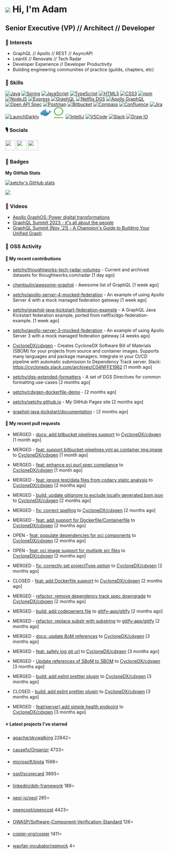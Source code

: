 ![](https://user-images.githubusercontent.com/18350557/176309783-0785949b-9127-417c-8b55-ab5a4333674e.gif) Hi, I'm Adam
============================================================================================================================

Senior Executive (VP) // Architect // Developer
-----------------------------------------------

### 🔭 Interests

- GraphQL // Apollo // REST // AsyncAPI
- LeanIX // Renovate // Tech Radar
- Developer Experience // Developer Productivity
- Building engineering communities of practice (guilds, chapters, etc)

### 💪 Skills

<p align="left">
  <a href="https://www.oracle.com/java/" target="_blank" rel="noreferrer"><img src="https://raw.githubusercontent.com/danielcranney/readme-generator/main/public/icons/skills/java-colored.svg" width="36" height="36" alt="Java" /></a>
  <a href="https://spring.io/" target="_blank" rel="noreferrer"><img src="https://cdn.worldvectorlogo.com/logos/spring-3.svg" width="36" height="36" alt="Spring" /></a> 
  <a href="https://developer.mozilla.org/en-US/docs/Web/JavaScript" target="_blank" rel="noreferrer"><img src="https://raw.githubusercontent.com/danielcranney/readme-generator/main/public/icons/skills/javascript-colored.svg" width="36" height="36" alt="JavaScript" /></a>
  <a href="https://www.typescriptlang.org/" target="_blank" rel="noreferrer"><img src="https://raw.githubusercontent.com/danielcranney/readme-generator/main/public/icons/skills/typescript-colored.svg" width="36" height="36" alt="TypeScript" /></a>
  <a href="https://developer.mozilla.org/en-US/docs/Glossary/HTML5" target="_blank" rel="noreferrer"><img src="https://raw.githubusercontent.com/danielcranney/readme-generator/main/public/icons/skills/html5-colored.svg" width="36" height="36" alt="HTML5" /></a>
  <a href="https://www.w3.org/TR/CSS/#css" target="_blank" rel="noreferrer"><img src="https://raw.githubusercontent.com/danielcranney/readme-generator/main/public/icons/skills/css3-colored.svg" width="36" height="36" alt="CSS3" /></a>
  <a href="https://www.npmjs.com//" target="_blank" rel="noreferrer"><img src="https://cdn.worldvectorlogo.com/logos/npm-square-red-1.svg" width="36" height="36" alt="npm" /></a>
  <a href="https://nodejs.org/en/" target="_blank" rel="noreferrer"><img src="https://raw.githubusercontent.com/danielcranney/readme-generator/main/public/icons/skills/nodejs-colored.svg" width="36" height="36" alt="NodeJS" /></a>
  <a href="https://expressjs.com/" target="_blank" rel="noreferrer"><img src="https://raw.githubusercontent.com/danielcranney/readme-generator/main/public/icons/skills/express-colored.svg" width="36" height="36" alt="Express" /></a>
  <a href="https://graphql.org/" target="_blank" rel="noreferrer"><img src="https://raw.githubusercontent.com/danielcranney/readme-generator/main/public/icons/skills/graphql-colored.svg" width="36" height="36" alt="GraphQL" /></a>
  <a href="https://netflix.github.io/dgs/" target="_blank" rel="noreferrer"><img src="https://raw.githubusercontent.com/Netflix/dgs/main/docs/images/dgs-framework-brand/Icon/dgs-icon--blue.svg" width="36" height="36" alt="Netflix DGS" /></a>
  <a href="https://apollographql.com/" target="_blank" rel="noreferrer"><img src="https://cdn.worldvectorlogo.com/logos/apollo-graphql-compact.svg" width="36" height="36" alt="Apollo GraphQL" /></a>
  <a href="https://swagger.io/specification/" target="_blank" rel="noreferrer"><img src="https://cdn.worldvectorlogo.com/logos/openapi-1.svg" width="36" height="36" alt="Open API Spec" /></a>
  <a href="https://www.postman.com//" target="_blank" rel="noreferrer"><img src="https://cdn.worldvectorlogo.com/logos/postman.svg" width="36" height="36" alt="Postman" /></a>
  <a href="https://www.atlassian.com/software/bitbucket" target="_blank" rel="noreferrer"><img src="https://cdn.worldvectorlogo.com/logos/bitbucket-icon.svg" width="36" height="36" alt="Bitbucket" /></a>
  <a href="https://www.atlassian.com/software/compass" target="_blank" rel="noreferrer"><img src="https://cdn.worldvectorlogo.com/logos/atlassian-compass-1.svg" width="36" height="36" alt="Compass" /></a>
  <a href="https://www.atlassian.com/software/confluence" target="_blank" rel="noreferrer"><img src="https://cdn.worldvectorlogo.com/logos/confluence-1.svg" width="36" height="36" alt="Confluence" /></a>
  <a href="https://www.atlassian.com/software/jira" target="_blank" rel="noreferrer"><img src="https://cdn.worldvectorlogo.com/logos/jira-1.svg" width="36" height="36" alt="Jira" /></a>
  <a href="https://launchdarkly.com/" target="_blank" rel="noreferrer"><img src="https://cdn.worldvectorlogo.com/logos/launchdarkly-2.svg" width="36" height="36" alt="LaunchDarkly" /></a>
  <a href="https://docker.com/" target="_blank" rel="noreferrer"><img src="https://raw.githubusercontent.com/nx211/homer-icons/master/png/docker.png" width="36" height="36" alt="Docker" /></a>
  <a href="https://jfrog.com/artifactory/" target="_blank" rel="noreferrer"><img src="https://raw.githubusercontent.com/nx211/homer-icons/master/png/artifactory.png" width="36" height="36" alt="Artifactory" /></a>
  <a href="https://www.jetbrains.com/idea/" target="_blank" rel="noreferrer"><img src="https://cdn.worldvectorlogo.com/logos/intellij-idea-1.svg" width="36" height="36" alt="IntelliJ" /></a>
  <a href="https://code.visualstudio.com/" target="_blank" rel="noreferrer"><img src="https://cdn.worldvectorlogo.com/logos/visual-studio-code-1.svg" width="36" height="36" alt="VSCode" /></a>
  <a href="https://slack.com/" target="_blank" rel="noreferrer"><img src="https://cdn.worldvectorlogo.com/logos/slack-new-logo.svg" width="36" height="36" alt="Slack" /></a>
  <a href="https://drawio-app.com/" target="_blank" rel="noreferrer"><img src="https://cdn.worldvectorlogo.com/logos/draw-io.svg" width="36" height="36" alt="Draw IO" /></a>
</p>

                      

### 🎙️ Socials
                  
<p align="left">
  <a href="https://www.github.com/setchy" target="_blank" rel="noreferrer"><img src="https://raw.githubusercontent.com/danielcranney/readme-generator/main/public/icons/socials/github.svg" width="32" height="32" /></a>
  <a href="https://www.linkedin.com/in/adamsetch" target="_blank" rel="noreferrer"><img src="https://raw.githubusercontent.com/danielcranney/readme-generator/main/public/icons/socials/linkedin.svg" width="32" height="32" /></a>
  <a href="https://www.twitter.com/setchy87" target="_blank" rel="noreferrer"><img src="https://raw.githubusercontent.com/danielcranney/readme-generator/main/public/icons/socials/twitter.svg" width="32" height="32" /></a>
</p>

### 📛 Badges

<b>My GitHub Stats</b>

<a href="http://www.github.com/setchy"><img src="https://github-readme-stats.vercel.app/api?username=setchy&show_icons=true&hide=&count_private=true&title_color=0891b2&text_color=ffffff&icon_color=0891b2&bg_color=1c1917&hide_border=true&show_icons=true" alt="setchy's GitHub stats" /></a>

<a href="http://www.github.com/setchy"><img src="https://github-readme-streak-stats.herokuapp.com/?user=setchy&stroke=ffffff&background=1c1917&ring=0891b2&fire=0891b2&currStreakNum=ffffff&currStreakLabel=0891b2&sideNums=ffffff&sideLabels=ffffff&dates=ffffff&hide_border=true" /></a>

### 📼 Videos

- [Apollo GraphOS: Power digital transformations](https://www.apollographql.com/enterprise?wvideo=4fu2lsjssc)
- [GraphQL Summit 2023 - it's all about the people](https://www.youtube.com/watch?v=090IWEcHbJc)
- [GraphQL Summit (Nov '21) - A Champion's Guide to Building Your Unified Graph](https://www.apollographql.com/events/roundtable/graphql-summit-november-2021/a-champions-guide-to-building-your-unified-graph)

### 🎯 OSS Activity
#### 🚀 My recent contributions



- [setchy/thoughtworks-tech-radar-volumes](https://github.com/setchy/thoughtworks-tech-radar-volumes) - Current and archived datasets for thoughtworks.com/radar  [1 day ago]

- [chentsulin/awesome-graphql](https://github.com/chentsulin/awesome-graphql) - Awesome list of GraphQL [1 week ago]

- [setchy/apollo-server-4-mocked-federation](https://github.com/setchy/apollo-server-4-mocked-federation) - An example of using Apollo Server 4 with a mock managed federation gateway [1 week ago]

- [setchy/graphql-java-kickstart-federation-example](https://github.com/setchy/graphql-java-kickstart-federation-example) - A GraphQL Java Kickstart federation example, ported from netflix/dgs-federation-example. [1 week ago]

- [setchy/apollo-server-3-mocked-federation](https://github.com/setchy/apollo-server-3-mocked-federation) - An example of using Apollo Server 3 with a mock managed federation gateway [4 weeks ago]

- [CycloneDX/cdxgen](https://github.com/CycloneDX/cdxgen) - Creates CycloneDX Software Bill of Materials (SBOM) for your projects from source and container images. Supports many languages and package managers. Integrate in your CI/CD pipeline with automatic submission to Dependency Track server. Slack: https://cyclonedx.slack.com/archives/C04NFFE1962 [1 month ago]

- [setchy/dgs-extended-formatters](https://github.com/setchy/dgs-extended-formatters) - A set of DGS Directives for common formatting use-cases [2 months ago]

- [setchy/cdxgen-dockerfile-demo](https://github.com/setchy/cdxgen-dockerfile-demo) -  [2 months ago]

- [setchy/setchy.github.io](https://github.com/setchy/setchy.github.io) - My GitHub Pages site [2 months ago]

- [graphql-java-kickstart/documentation](https://github.com/graphql-java-kickstart/documentation) -  [2 months ago]

#### 🎉 My recent pull requests



- MERGED - [docs: add bitbucket pipelines support](https://github.com/CycloneDX/cdxgen/pull/752) to [CycloneDX/cdxgen](https://github.com/CycloneDX/cdxgen) [1 month ago]

- MERGED - [feat: support bitbucket-pipelines.yml as container img.image](https://github.com/CycloneDX/cdxgen/pull/751) to [CycloneDX/cdxgen](https://github.com/CycloneDX/cdxgen) [1 month ago]

- MERGED - [feat: enhance oci purl spec compliance](https://github.com/CycloneDX/cdxgen/pull/749) to [CycloneDX/cdxgen](https://github.com/CycloneDX/cdxgen) [1 month ago]

- MERGED - [feat: ignore test/data files from codacy static analysis](https://github.com/CycloneDX/cdxgen/pull/710) to [CycloneDX/cdxgen](https://github.com/CycloneDX/cdxgen) [2 months ago]

- MERGED - [build: update gitignore to exclude locally generated bom.json](https://github.com/CycloneDX/cdxgen/pull/707) to [CycloneDX/cdxgen](https://github.com/CycloneDX/cdxgen) [2 months ago]

- MERGED - [fix: correct spelling](https://github.com/CycloneDX/cdxgen/pull/705) to [CycloneDX/cdxgen](https://github.com/CycloneDX/cdxgen) [2 months ago]

- MERGED - [feat: add support for Dockerfile/Containerfile](https://github.com/CycloneDX/cdxgen/pull/704) to [CycloneDX/cdxgen](https://github.com/CycloneDX/cdxgen) [2 months ago]

- OPEN - [feat: populate dependencies for oci components](https://github.com/CycloneDX/cdxgen/pull/700) to [CycloneDX/cdxgen](https://github.com/CycloneDX/cdxgen) [2 months ago]

- OPEN - [feat: oci image support for multiple src files](https://github.com/CycloneDX/cdxgen/pull/696) to [CycloneDX/cdxgen](https://github.com/CycloneDX/cdxgen) [2 months ago]

- MERGED - [fix: correctly set projectType option](https://github.com/CycloneDX/cdxgen/pull/692) to [CycloneDX/cdxgen](https://github.com/CycloneDX/cdxgen) [2 months ago]

- CLOSED - [feat: add Dockerfile support](https://github.com/CycloneDX/cdxgen/pull/691) to [CycloneDX/cdxgen](https://github.com/CycloneDX/cdxgen) [2 months ago]

- MERGED - [refactor: remove dependency track spec downgrade](https://github.com/CycloneDX/cdxgen/pull/642) to [CycloneDX/cdxgen](https://github.com/CycloneDX/cdxgen) [2 months ago]

- MERGED - [build: add codeowners file](https://github.com/gitify-app/gitify/pull/672) to [gitify-app/gitify](https://github.com/gitify-app/gitify) [2 months ago]

- MERGED - [refactor: replace substr with substring](https://github.com/gitify-app/gitify/pull/671) to [gitify-app/gitify](https://github.com/gitify-app/gitify) [2 months ago]

- MERGED - [docs: update BoM references](https://github.com/CycloneDX/cdxgen/pull/622) to [CycloneDX/cdxgen](https://github.com/CycloneDX/cdxgen) [3 months ago]

- MERGED - [feat: safely log git url](https://github.com/CycloneDX/cdxgen/pull/612) to [CycloneDX/cdxgen](https://github.com/CycloneDX/cdxgen) [3 months ago]

- MERGED - [Update references of SBoM to SBOM](https://github.com/CycloneDX/cdxgen/pull/610) to [CycloneDX/cdxgen](https://github.com/CycloneDX/cdxgen) [3 months ago]

- MERGED - [build: add eslint prettier plugin](https://github.com/CycloneDX/cdxgen/pull/607) to [CycloneDX/cdxgen](https://github.com/CycloneDX/cdxgen) [3 months ago]

- CLOSED - [build: add eslint prettier plugin](https://github.com/CycloneDX/cdxgen/pull/606) to [CycloneDX/cdxgen](https://github.com/CycloneDX/cdxgen) [3 months ago]

- MERGED - [feat(server) add simple health endpoint](https://github.com/CycloneDX/cdxgen/pull/605) to [CycloneDX/cdxgen](https://github.com/CycloneDX/cdxgen) [3 months ago]

#### ⭐ Latest projects I've starred



- [apache/skywalking](https://github.com/apache/skywalking) 22842⭐

- [causefx/Organizr](https://github.com/causefx/Organizr) 4733⭐

- [microsoft/kiota](https://github.com/microsoft/kiota) 1568⭐

- [ossf/scorecard](https://github.com/ossf/scorecard) 3893⭐

- [linkedin/dph-framework](https://github.com/linkedin/dph-framework) 189⭐

- [xeol-io/xeol](https://github.com/xeol-io/xeol) 285⭐

- [opencost/opencost](https://github.com/opencost/opencost) 4423⭐

- [OWASP/Software-Component-Verification-Standard](https://github.com/OWASP/Software-Component-Verification-Standard) 126⭐

- [copier-org/copier](https://github.com/copier-org/copier) 1411⭐

- [wayfair-incubator/gqmock](https://github.com/wayfair-incubator/gqmock) 4⭐


